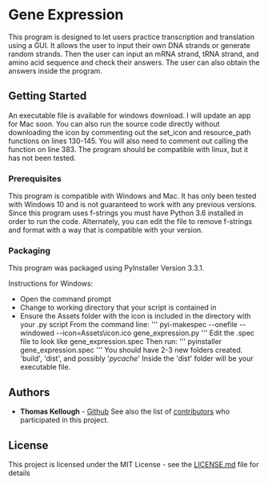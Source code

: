 # Gene Expression

This program is designed to let users practice transcription and translation using a GUI. It allows the user to input their own DNA strands or generate random strands. Then the user can input an mRNA strand, tRNA strand, and amino acid sequence and check their answers. The user can also obtain the answers inside the program.

## Getting Started

An executable file is available for windows download. I will update an app for Mac soon. You can also run the source code directly without downloading the icon by commenting out the set_icon and resource_path functions on lines 130-145. You will also need to comment out calling the function on line 383. The program should be compatible with linux, but it has not been tested.

### Prerequisites

This program is compatible with Windows and Mac. It has only been tested with Windows 10 and is not guaranteed to work with any previous versions. Since this program uses f-strings you must have Python 3.6 installed in order to run the code. Alternately, you can edit the file to remove f-strings and format with a way that is compatible with your version. 

### Packaging
This program was packaged using PyInstaller Version 3.3.1. 

Instructions for Windows:
- Open the command prompt 
- Change to working directory that your script is contained in
- Ensure the Assets folder with the icon is included in the directory with your .py script
From the command line:
'''
pyi-makespec --onefile --windowed --icon=Assets\\icon.ico gene_expression.py
'''
Edit the .spec file to look like gene_expression.spec
Then run:
'''
pyinstaller gene_expression.spec
'''
You should have 2-3 new folders created. 'build', 'dist', and possibly '_pycache_'
Inside the 'dist' folder will be your executable file.

## Authors

* **Thomas Kellough** - [Github](https://github.com/thomaskellough)
See also the list of [contributors](https://github.com/thomaskellough/Personal-Projects/graphs/contributors) who participated in this project.

## License

This project is licensed under the MIT License - see the [LICENSE.md](LICENSE.md) file for details
